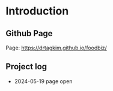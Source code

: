 # Introduction
## Github Page
Page: https://drtagkim.github.io/foodbiz/

## Project log

- 2024-05-19 page open

